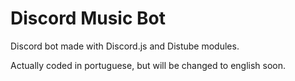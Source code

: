 # Discord Music Bot
 Discord bot made with Discord.js and Distube modules.

 Actually coded in portuguese, but will be changed to english soon.

